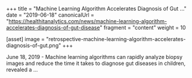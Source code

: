 +++
title = "Machine Learning Algorithm Accelerates Diagnosis of Gut ..."
date = "2019-06-18"
canonicalUrl = "https://healthitanalytics.com/news/machine-learning-algorithm-accelerates-diagnosis-of-gut-disease"
fragment = "content"
weight = 10

[asset]
    image = "retrospective-machine-learning-algorithm-accelerates-diagnosis-of-gut.png"
+++

June 18, 2019 - Machine learning algorithms can rapidly analyze biopsy 
images and reduce the time it takes to diagnose gut diseases in children, 
revealed a ...
